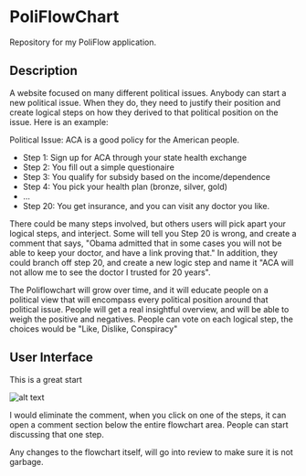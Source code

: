 # PoliFlowChart
Repository for my PoliFlow application.

## Description
A website focused on many different political issues.  Anybody can start a new political issue.  When they do, they need to justify their position and create logical steps on how they derived to that political position on the issue.  Here is an example:

Political Issue: ACA is a good policy for the American people.
* Step 1: Sign up for ACA through your state health exchange
* Step 2: You fill out a simple questionaire
* Step 3: You qualify for subsidy based on the income/dependence
* Step 4: You pick your health plan (bronze, silver, gold)
* ...
* Step 20: You get insurance, and you can visit any doctor you like.

There could be many steps involved, but others users will pick apart your logical steps, and interject.  Some will tell you Step 20 is wrong, and create a comment that says, "Obama admitted that in some cases you will not be able to keep your doctor, and have a link proving that."  In addition, they could branch off step 20, and create a new logic step and name it "ACA will not allow me to see the doctor I trusted for 20 years".

The Poliflowchart will grow over time, and it will educate people on a political view that will encompass every political position around that political issue.  People will get a real insightful overview, and will be able to weigh the positive and negatives.  People can vote on each logical step, the choices would be "Like, Dislike, Conspiracy"

## User Interface

This is a great start

![alt text](https://github.com/CFPro/PoliFlowChart/edit/master/images/sample.png "Flowchart Example")

I would eliminate the comment, when you click on one of the steps, it can open a comment section below the entire flowchart area.  People can start discussing that one step.

Any changes to the flowchart itself, will go into review to make sure it is not garbage.
